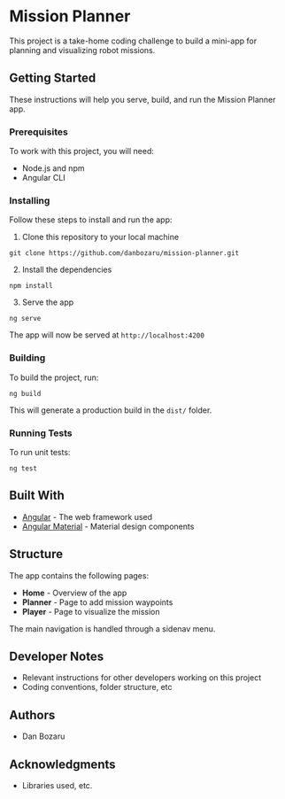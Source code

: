 # Mission Planner

This project is a take-home coding challenge to build a mini-app for planning and visualizing robot missions.

## Getting Started

These instructions will help you serve, build, and run the Mission Planner app.

### Prerequisites

To work with this project, you will need:

- Node.js and npm
- Angular CLI

### Installing

Follow these steps to install and run the app:

1. Clone this repository to your local machine

```
git clone https://github.com/danbozaru/mission-planner.git
```

2. Install the dependencies

```
npm install
```

3. Serve the app

```
ng serve
```

The app will now be served at `http://localhost:4200`

### Building

To build the project, run:

```
ng build
```

This will generate a production build in the `dist/` folder.

### Running Tests

To run unit tests:

```
ng test
```

## Built With

- [Angular](https://angular.io/) - The web framework used
- [Angular Material](https://material.angular.io/) - Material design components

## Structure

The app contains the following pages:

- **Home** - Overview of the app 
- **Planner** - Page to add mission waypoints
- **Player** - Page to visualize the mission

The main navigation is handled through a sidenav menu.

## Developer Notes

- Relevant instructions for other developers working on this project
- Coding conventions, folder structure, etc

## Authors

- Dan Bozaru

## Acknowledgments

- Libraries used, etc.
